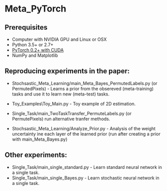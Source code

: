 # Meta_PyTorch



## Prerequisites

- Computer with NVIDIA GPU and Linux or OSX
- Python 3.5+ or 2.7+
- [PyTorch 0.2+ with CUDA](http://pytorch.org)
- NumPy and Matplotlib


## Reproducing experiments in  the paper:

* Stochsastic_Meta_Learning/main_Meta_Bayes_PermutedLabels.py (or PermutedPixels) - Learns a prior from the obsereved (meta-training) tasks and use it to learn new (meta-test) tasks.

* Toy_Examples\Toy_Main.py -  Toy example of 2D  estimation.
* Single_Task/main_TwoTaskTransfer_PermuteLabels.py (or PermutePixels)
run alternative tranfer methods.

* Stochsastic_Meta_Learning/Analyze_Prior.py - Analysis of the weight uncertainty ine each layer of the learned prior (run after creating a prior with main_Meta_Bayes.py)

## Other experiments:

* Single_Task/main_single_standard.py         - Learn standard neural network in a single task.
* Single_Task/main_single_Bayes.py            - Learn stochastic neural network in a single task.
